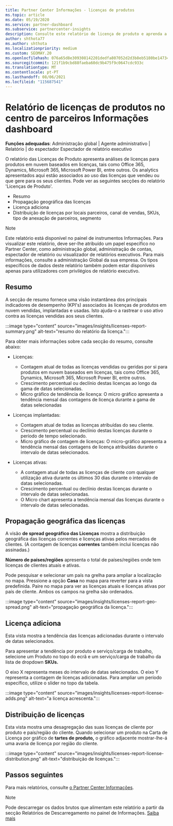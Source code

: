 ```yaml
---
title: Partner Center Informações - licenças de produtos
ms.topic: article
ms.date: 05/19/2020
ms.service: partner-dashboard
ms.subservice: partnercenter-insights
description: Consulte este relatório de licença de produto e aprenda a melhorar com os produtos de nuvem licenciados que vende ou gere para os seus clientes.
author: shthota77
ms.author: shthota
ms.localizationpriority: medium
ms.custom: SEOMAY.20
ms.openlocfilehash: 076a65d8e309308142201dedfa807052d2d3b8eb5180be14734edbbec92a3616
ms.sourcegitcommit: 121f1b9cbd88faeba60dc9b475f9c0647cdc933c
ms.translationtype: MT
ms.contentlocale: pt-PT
ms.lasthandoff: 08/06/2021
ms.locfileid: "115687541"
---
```

# <a name="product-licenses-report-in-the-partner-center-insights-dashboard"></a>Relatório de licenças de produtos no centro de parceiros Informações dashboard

**Funções adequadas**: Administração global | Agente administrativo | Relatório | do espectador Espectador de relatório executivo

O relatório das Licenças de Produto apresenta análises de licenças para produtos em nuvem baseados em licenças, tais como Office 365, Dynamics, Microsoft 365, Microsoft Power BI, entre outros. Os analytics apresentados aqui estão associados ao uso das licenças que vendeu ou que gere para os seus clientes. Pode ver as seguintes secções do relatório 'Licenças de Produto'.

- Resumo
- Propagação geográfica das licenças
- Licença adiciona
- Distribuição de licenças por locais parceiros, canal de vendas, SKUs, tipo de anexação de parceiros, segmento

 > [!NOTE]
 > Este relatório está disponível no painel de instrumentos Informações. Para visualizar este relatório, deve ser-lhe atribuído um papel específico no Partner Center, como administração global, administração de contas, espectador de relatório ou visualizador de relatórios executivos. Para mais informações, consulte a administração Global da sua empresa. Os tipos específicos de dados deste relatório também podem estar disponíveis apenas para utilizadores com privilégios de relatório executivo.

## <a name="summary"></a>Resumo

A secção de resumo fornece uma visão instantânea dos principais indicadores de desempenho (KPI's) associados às licenças de produtos em nuvem vendidas, implantadas e usadas. Isto ajuda-o a rastrear o uso ativo contra as licenças vendidas aos seus clientes.

:::image type="content" source="images/insights/licenses-report-summary.png" alt-text="resumo do relatório da licença.":::

Para obter mais informações sobre cada secção do resumo, consulte abaixo:

- Licenças: 
  - Contagem atual de todas as licenças vendidas ou geridas por si para produtos em nuvem baseados em licenças, tais como Office 365, Dynamics, Microsoft 365, Microsoft Power BI, entre outros.
  - Crescimento percentual ou declínio destas licenças ao longo da gama de datas selecionadas.
  - Micro gráfico de tendência de licença: O micro gráfico apresenta a tendência mensal das contagens de licença durante a gama de datas selecionadas

- Licenças implantadas:
  - Contagem atual de todas as licenças atribuídas do seu cliente.
  - Crescimento percentual ou declínio destas licenças durante o período de tempo selecionado.
  - Micro gráfico de contagem de licenças: O micro-gráfico apresenta a tendência mensal das contagens de licença atribuídas durante o intervalo de datas selecionados.

- Licenças ativas: 
  - A contagem atual de todas as licenças de cliente com qualquer utilização ativa durante os últimos 30 dias durante o intervalo de datas selecionadas.
  - Crescimento percentual ou declínio destas licenças durante o intervalo de datas selecionadas.
  - O Micro chart apresenta a tendência mensal das licenças durante o intervalo de datas selecionadas.

## <a name="geographical-spread-of-licenses"></a>Propagação geográfica das licenças

A visão **de spread geográfico das Licenças** mostra a distribuição geográfica das licenças correntes e licenças ativas pelos mercados de clientes. (A contagem de licenças **correntes** também inclui licenças não assinadas.)

**Número de países/regiões** apresenta o total de países/regiões onde tem licenças de clientes atuais e ativas.

Pode pesquisar e selecionar um país na grelha para ampliar a localização no mapa. Pressione a opção **Casa** no mapa para reverter para a vista predefinida. Paire no mapa para ver as licenças atuais e licenças ativas por país de cliente. Ambos os campos na grelha são ordenados.

:::image type="content" source="images/insights/licenses-report-geo-spread.png" alt-text="propagação geográfica da licença.":::

## <a name="license-adds"></a>Licença adiciona

Esta vista mostra a tendência das licenças adicionadas durante o intervalo de datas selecionados. 

Para apresentar a tendência por produto e serviço/carga de trabalho, selecione um Produto no topo do ecrã e um serviço/carga de trabalho da lista de dropdown **SKUs.**

O eixo X representa meses do intervalo de datas selecionados. O eixo Y representa a contagem de licenças adicionadas. Para ampliar um período específico, utilize o slider no topo da tabela.

:::image type="content" source="images/insights/licenses-report-license-adds.png" alt-text="a licença acrescenta.":::

## <a name="license-distribution"></a>Distribuição de licenças

Esta vista mostra uma desagregação das suas licenças de cliente por produto e país/região do cliente. Quando selecionar um produto na Carta de Licença por gráfico de **tartes de produto,** o gráfico adjacente mostrar-lhe-á uma avaria de licença por região do cliente.

:::image type="content" source="images/insights/licenses-report-license-distribution.png" alt-text="distribuição de licenças.":::

## <a name="next-steps"></a>Passos seguintes

Para mais relatórios, consulte [o Partner Center Informações](partner-center-insights.md).

>[!NOTE] 
> Pode descarregar os dados brutos que alimentam este relatório a partir da secção Relatórios de Descarregamento no painel de Informações. [Saiba mais](insights-download-reports.md)
